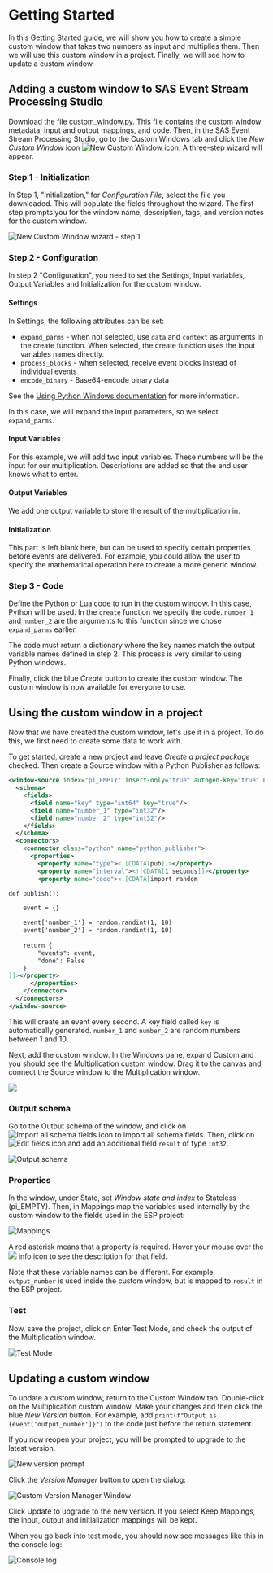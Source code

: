 # Getting Started
In this Getting Started guide, we will show you how to create a simple custom window that takes two numbers as input and multiplies them. Then we will use this custom window in a project. Finally, we will see how to update a custom window. 

## Adding a custom window to SAS Event Stream Processing Studio
Download the file [custom_window.py](custom_window.py). This file contains the custom window metadata, input and output mappings, and code. Then, in the SAS Event Stream Processing Studio, go to the Custom Windows tab and click the *New Custom Window* icon ![New Custom Window icon](img/new_custom_window_icon.png). A three-step wizard will appear. 


### Step 1 - Initialization
In Step 1, "Initialization," for *Configuration File*, select the file you downloaded. This will populate the fields throughout the wizard. The first step prompts you for the window name, description, tags, and version notes for the custom window. 

![New Custom Window wizard - step 1](img/step_1.png)

### Step 2 - Configuration
In step 2 "Configuration", you need to set the Settings, Input variables, Output Variables and Initialization for the custom window. 

#### Settings
In Settings, the following attributes can be set: 
* `expand_parms` - when not selected, use `data` and `context` as arguments in the create function. When selected, the create function uses the input variables names directly. 
* `process_blocks` - when selected, receive event blocks instead of individual events
* `encode_binary` - Base64-encode binary data

See the [Using Python Windows documentation](https://go.documentation.sas.com/doc/en/espcdc/v_055/espcreatewindows/p0e7tn8o6onj93n11vu60llatasz.htm) for more information. 

In this case, we will expand the input parameters, so we select `expand_parms`. 

#### Input Variables
For this example, we will add two input variables. These numbers will be the input for our multiplication. Descriptions are added so that the end user knows what to enter. 

#### Output Variables
We add one output variable to store the result of the multiplication in. 

#### Initialization
This part is left blank here, but can be used to specify certain properties before events are delivered. For example, you could allow the user to specify the mathematical operation here to create a more generic window. 

### Step 3 - Code
Define the Python or Lua code to run in the custom window. In this case, Python will be used. In the `create` function we specify the code. `number_1` and `number_2` are the arguments to this function since we chose `expand_parms` earlier.

The code must return a dictionary where the key names match the output variable names defined in step 2. This process is very similar to using Python windows. 


Finally, click the blue *Create* button to create the custom window. The custom window is now available for everyone to use. 

## Using the custom window in a project
Now that we have created the custom window, let's use it in a project. To do this, we first need to create some data to work with. 

To get started, create a new project and leave *Create a project package* checked. Then create a Source window with a Python Publisher as follows: 

```xml
<window-source index="pi_EMPTY" insert-only="true" autogen-key="true" name="Source">
  <schema>
    <fields>
      <field name="key" type="int64" key="true"/>
      <field name="number_1" type="int32"/>
      <field name="number_2" type="int32"/>
    </fields>
  </schema>
  <connectors>
    <connector class="python" name="python_publisher">
      <properties>
        <property name="type"><![CDATA[pub]]></property>
        <property name="interval"><![CDATA[1 seconds]]></property>
        <property name="code"><![CDATA[import random

def publish():

    event = {}

    event['number_1'] = random.randint(1, 10)
    event['number_2'] = random.randint(1, 10)
      
    return {
        "events": event,
        "done": False
    }
]]></property>
      </properties>
    </connector>
  </connectors>
</window-source>
```
This will create an event every second. A key field called `key` is automatically generated. `number_1` and `number_2` are random numbers between 1 and 10. 

Next, add the custom window. In the Windows pane, expand Custom and you should see the Multiplication custom window. Drag it to the canvas and connect the Source window to the Multiplication window. 

![](img/windows_custom.png)

### Output schema
Go to the Output schema of the window, and click on ![Import all schema fields icon](img/import_all_schema_fields.png) to import all schema fields. Then, click on ![Edit fields icon](img/edit_fields.png) and add an additional field `result` of type `int32`. 

![Output schema](img/output_schema.png)

### Properties
In the window, under State, set *Window state and index* to Stateless (pi_EMPTY). Then, in Mappings map the variables used internally by the custom window to the fields used in the ESP project: 

![Mappings](img/mappings.png)

A red asterisk means that a property is required. Hover your mouse over the ![](img/info_icon.png) info icon to see the description for that field. 

Note that these variable names can be different. For example, `output_number` is used inside the custom window, but is mapped to `result` in the ESP project. 

### Test
Now, save the project, click on Enter Test Mode, and check the output of the Multiplication window. 

![Test Mode](img/test_mode.png)


## Updating a custom window
To update a custom window, return to the Custom Window tab. Double-click on the Multiplication custom window. Make your changes and then click the blue *New Version* button. For example, add `print(f"Output is {event['output_number']}")` to the code just before the return statement. 

If you now reopen your project, you will be prompted to upgrade to the latest version. 

![New version prompt](img/new_version.png)

Click the *Version Manager* button to open the dialog: 

![Custom Version Manager Window](img/version_manager.png)

Click Update to upgrade to the new version. If you select Keep Mappings, the input, output and initialization mappings will be kept. 

When you go back into test mode, you should now see messages like this in the console log:

![Console log](img/console_log.png)
